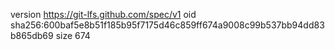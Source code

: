 version https://git-lfs.github.com/spec/v1
oid sha256:600baf5e8b51f185b95f7175d46c859ff674a9008c99b537bb94dd83b865db69
size 674
